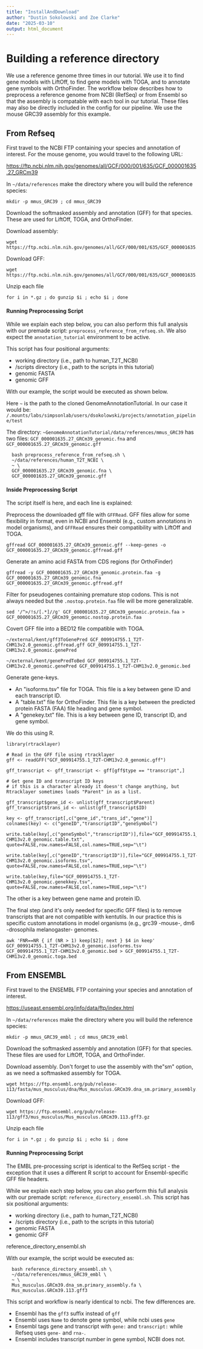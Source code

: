 ```yaml
---
title: "InstallAndDownload"
author: "Dustin Sokolowski and Zoe Clarke"
date: "2025-03-10"
output: html_document
---
```


# Building a reference directory

We use a reference genome three times in our tutorial. We use it to find gene models with LiftOff, to find gene models with TOGA, and to annotate gene symbols with OrthoFinder. The workflow below describes how to preprocess a reference genome from NCBI (RefSeq) or from Ensembl so that the assembly is compatable with each tool in our tutorial. These files may also be directly included in the config for our pipeline. We use the mouse GRC39 assembly for this example.

## From Refseq

First travel to the NCBI FTP containing your species and annotation of interest. For the mouse genome, you would travel to the following URL:

https://ftp.ncbi.nlm.nih.gov/genomes/all/GCF/000/001/635/GCF_000001635.27_GRCm39

In `~/data/references` make the directory where you will build the reference species:

```
mkdir -p mmus_GRC39 ; cd mmus_GRC39
```

Download the softmasked assembly and annotation (GFF) for that species. These are used for LiftOff, TOGA, and OrthoFinder.

Download assembly:

```
wget https://ftp.ncbi.nlm.nih.gov/genomes/all/GCF/000/001/635/GCF_000001635.27_GRCm39/GCF_000001635.27_GRCm39_genomic.fna.gz
```

Download GFF:

```
wget https://ftp.ncbi.nlm.nih.gov/genomes/all/GCF/000/001/635/GCF_000001635.27_GRCm39/GCF_000001635.27_GRCm39_genomic.gff.gz
```

Unzip each file

```
for i in *.gz ; do gunzip $i ; echo $i ; done
```

#### Running Preprocessing Script

While we explain each step below, you can also perform this full analysis with our premade script:
`preprocess_reference_from_refseq.sh`. We also expect the `annotation_tutorial` environment to be active.

This script has four positional arguments:

- working directory (i.e., path to human_T2T_NCBI)
- /scripts directory (i.e., path to the scripts in this tutorial)
- genomic FASTA
- genomic GFF

With our example, the script would be executed as shown below.

Here `~` is the path to the cloned GenomeAnnotationTutorial. In our case it would be:
`/.mounts/labs/simpsonlab/users/dsokolowski/projects/annotation_pipeline/test`

The directory: `~GenomeAnnotationTutorial/data/references/mmus_GRC39` has two files:
`GCF_000001635.27_GRCm39_genomic.fna` and `GCF_000001635.27_GRCm39_genomic.gff`

```
  bash preprocess_reference_from_refseq.sh \
  ~/data/references/human_T2T_NCBI \
  ~ \
  GCF_000001635.27_GRCm39_genomic.fna \
  GCF_000001635.27_GRCm39_genomic.gff
```

#### Inside Preprocessing Script 

The script itself is here, and each line is explained:

Preprocess the downloaded gff file with `GFFRead`. GFF files allow for some flexibility in format, even in NCBI and Ensembl (e.g., custom annotations in model organisms), and `GFFRead` ensures their compatibility with LiftOff and TOGA.

```
gffread GCF_000001635.27_GRCm39_genomic.gff --keep-genes -o GCF_000001635.27_GRCm39_genomic.gffread.gff
```

Generate an amino acid FASTA from CDS regions (for OrthoFinder)

```
gffread -y GCF_000001635.27_GRCm39_genomic.protein.faa -g GCF_000001635.27_GRCm39_genomic.fna GCF_000001635.27_GRCm39_genomic.gffread.gff
```

Filter for pseudogenes containing premature stop codons. This is not always needed but the `.nostop.protein.faa` file will be more generalizable.

```
sed '/^>/!s/[.*]//g' GCF_000001635.27_GRCm39_genomic.protein.faa > GCF_000001635.27_GRCm39_genomic.nostop.protein.faa 
```

Covert GFF file into a BED12 file compatible with TOGA.

```
~/external/kent/gff3ToGenePred GCF_009914755.1_T2T-CHM13v2.0_genomic.gffread.gff GCF_009914755.1_T2T-CHM13v2.0_genomic.genePred

~/external/kent/genePredToBed GCF_009914755.1_T2T-CHM13v2.0_genomic.genePred GCF_009914755.1_T2T-CHM13v2.0_genomic.bed
```

Generate gene-keys.

* An "isoforms.tsv" file for TOGA. This file is a key between gene ID and each transcript ID.
* A "table.txt" file for OrthoFinder. This file is a key between the predicted protein FASTA (FAA) file heading and gene symbol.
* A "genekey.txt" file. This is a key between gene ID, transcript ID, and gene symbol.

We do this using R.

```
library(rtracklayer)

# Read in the GFF file using rtracklayer
gff <- readGFF("GCF_009914755.1_T2T-CHM13v2.0_genomic.gff")

gff_transcript <- gff_transcript <- gff[gff$type == "transcript",]

# Get gene ID and transcript ID keys
# if this is a character already it doesn't change anything, but Rtracklayer sometimes loads "Parent" in as a list.

gff_transcript$gene_id <- unlist(gff_transcript$Parent)
gff_transcript$trans_id <- unlist(gff_transcript$ID)

key <- gff_transcript[,c("gene_id","trans_id","gene")]
colnames(key) <- c("geneID","transcriptID","geneSymbol")

write.table(key[,c("geneSymbol","transcriptID")],file="GCF_009914755.1_T2T-CHM13v2.0_genomic.table.txt",
quote=FALSE,row.names=FALSE,col.names=TRUE,sep="\t")

write.table(key[,c("geneID","transcriptID")],file="GCF_009914755.1_T2T-CHM13v2.0_genomic.isoforms.tsv",
quote=FALSE,row.names=FALSE,col.names=TRUE,sep="\t")

write.table(key,file="GCF_009914755.1_T2T-CHM13v2.0_genomic.genekkey.tsv",
quote=FALSE,row.names=FALSE,col.names=TRUE,sep="\t")
```

The other is a key between gene name and protein ID.

The final step (and it's only needed for specific GFF files) is to remove transcripts that are not compatible with kentutils. In our practice this is specific custom annotations in model organisms (e.g., grc39 -mouse-, dm6 -drosophila melanogaster- genomes.

```
awk 'FNR==NR { if (NR > 1) keep[$2]; next } $4 in keep' GCF_009914755.1_T2T-CHM13v2.0_genomic.isoforms.tsv GCF_009914755.1_T2T-CHM13v2.0_genomic.bed > GCF_009914755.1_T2T-CHM13v2.0_genomic.toga.bed

```


## From ENSEMBL

First travel to the ENSEMBL FTP containing your species and annotation of interest.

https://useast.ensembl.org/info/data/ftp/index.html

In `~/data/references` make the directory where you will build the reference species:

```
mkdir -p mmus_GRC39_embl ; cd mmus_GRC39_embl
```

Download the softmasked assembly and annotation (GFF) for that species. These files are used for LiftOff, TOGA, and OrthoFinder.

Download assembly. Don't forget to use the assembly with the"sm" option, as we need a softmasked assembly for TOGA.

```
wget https://ftp.ensembl.org/pub/release-113/fasta/mus_musculus/dna/Mus_musculus.GRCm39.dna_sm.primary_assembly.fa.gz
```

Download GFF:

```
wget https://ftp.ensembl.org/pub/release-113/gff3/mus_musculus/Mus_musculus.GRCm39.113.gff3.gz
```

Unzip each file

```
for i in *.gz ; do gunzip $i ; echo $i ; done
```

#### Running Preprocessing Script

The EMBL pre-processing script is identical to the RefSeq script - the exception that it uses a different R script to account for Ensembl-specific GFF file headers.

While we explain each step below, you can also perform this full analysis with our premade script:
`reference_directory_ensembl.sh`. 
This script has six positional arguments:

- working directory (i.e., path to human_T2T_NCBI)
- /scripts directory (i.e., path to the scripts in this tutorial)
- genomic FASTA
- genomic GFF

reference_directory_ensembl.sh 

With our example, the script would be executed as:

```
  bash reference_directory_ensembl.sh \
  ~/data/references/mmus_GRC39_embl \
  ~ \
  Mus_musculus.GRCm39.dna_sm.primary_assembly.fa \
  Mus_musculus.GRCm39.113.gff3
```
  
This script and workflow is nearly identical to ncbi. The few differences are.

* Ensembl has the `gff3` suffix instead of `gff`
* Ensembl uses `Name` to denote gene symbol, while ncbi uses `gene`
* Ensembl tags gene and transcript with `gene:` and `transcript:` while Refseq uses `gene-` and `rna-`.
* Ensembl includes transcript number in gene symbol, NCBI does not.
